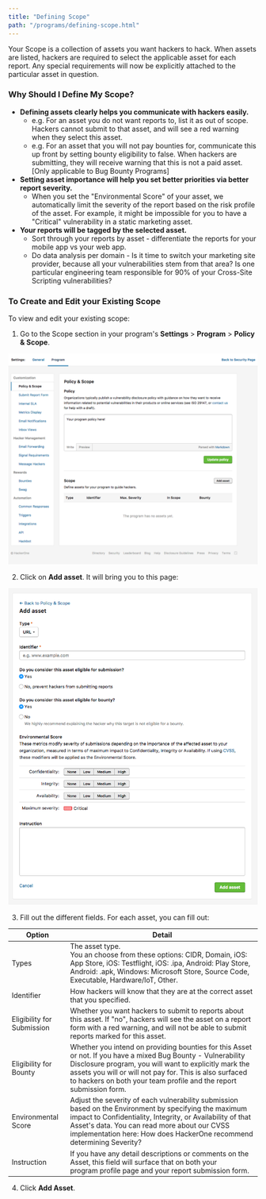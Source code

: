 ```yaml
---
title: "Defining Scope"
path: "/programs/defining-scope.html"
---
```


Your Scope is a collection of assets you want hackers to hack. When assets are listed, hackers are required to select the applicable asset for each report. Any special requirements will now be explicitly attached to the particular asset in question.

### Why Should I Define My Scope?
* **Defining assets clearly helps you communicate with hackers easily.**
  * e.g. For an asset you do not want reports to, list it as out of scope. Hackers cannot submit to that asset, and will see a red warning when they select this asset.
  * e.g. For an asset that you will not pay bounties for, communicate this up front by setting bounty eligibility to false. When hackers are submitting, they will receive warning that this is not a paid asset. [Only applicable to Bug Bounty Programs]
* **Setting asset importance will help you set better priorities via better report severity.**
  * When you set the "Environmental Score" of your asset, we automatically limit the severity of the report based on the risk profile of the asset. For example, it might be impossible for you to have a "Critical" vulnerability in a static marketing asset.
* **Your reports will be tagged by the selected asset.**
  * Sort through your reports by asset - differentiate the reports for your mobile app vs your web app.
  * Do data analysis per domain - Is it time to switch your marketing site provider, because all your vulnerabilities stem from that area? Is one particular engineering team responsible for 90% of your Cross-Site Scripting vulnerabilities?

 ### To Create and Edit your Existing Scope
To view and edit your existing scope:
1. Go to the Scope section in your program's **Settings** > **Program** > **Policy & Scope**.

![Scope image 1](./images/Scope1.png)

2. Click on **Add asset**. It will bring you to this page:

![Scope image 2](./images/Scope2.png)

3. Fill out the different fields. For each asset, you can fill out:

Option | Detail
----- | -----
Types | The asset type. <br>You an choose from these options: CIDR, Domain, iOS: App Store, iOS: Testflight, iOS: .ipa, Android: Play Store, Android: .apk, Windows: Microsoft Store, Source Code, Executable, Hardware/loT, Other.
Identifier | How hackers will know that they are at the correct asset that you specified.
Eligibility for Submission | Whether you want hackers to submit to reports about this asset. If "no", hackers will see the asset on a report form with a red warning, and will not be able to submit reports marked for this asset.
Eligibility for Bounty | Whether you intend on providing bounties for this Asset or not. If you have a mixed Bug Bounty - Vulnerability Disclosure program, you will want to explicitly mark the assets you will or will not pay for. This is also surfaced to hackers on both your team profile and the report submission form.
Environmental Score | Adjust the severity of each vulnerability submission based on the Environment by specifying the maximum impact to Confidentiality, Integrity, or Availability of that Asset's data. You can read more about our CVSS implementation here: How does HackerOne recommend determining Severity?
Instruction | If you have any detail descriptions or comments on the Asset, this field will surface that on both your program profile page and your report submission form.
4. Click **Add Asset**.
